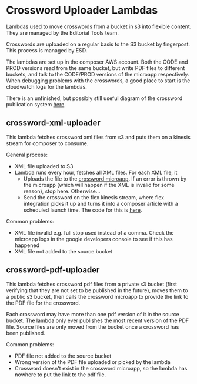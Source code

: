 # Crossword Uploader Lambdas
Lambdas used to move crosswords from a bucket in s3 into flexible content. They are managed
by the Editorial Tools team.

Crosswords are uploaded on a regular basis to the S3 bucket by fingerpost. This process is managed by ESD.

The lambdas are set up in the composer AWS account. Both the CODE and PROD versions read from the same bucket, but write PDF files to different buckets, and talk to the CODE/PROD versions of the microapp respectively. When debugging problems with the crosswords, a good place to start is the cloudwatch logs for the lambdas.

There is an unfinished, but possibly still useful diagram of the crossword publication system [here](https://docs.google.com/drawings/d/1q0FDZIbTDRtRMcMnciEywwgg3VnDYBDxxOATRBfWPsM/).

## crossword-xml-uploader
This lambda fetches crossword xml files from s3 and puts them on a kinesis stream for composer to consume.

General process:

 - XML file uploaded to S3
 - Lambda runs every hour, fetches all XML files. For each XML file, it
   - Uploads the file to the [crossword microapp](https://github.com/guardian/crossword). If an error is thrown by the microapp (which will happen if the XML is invalid for some reason), stop here. Otherwise...
   - Send the crossword on the flex kinesis stream, where flex integration picks it up and turns it into a composer article with a scheduled launch time. The code for this is [here](https://github.com/guardian/flexible-content/blob/master/flexible-content-integration/src/main/scala/com/gu/flexiblecontent/integration/integration/CrosswordImportCommand.scala).


Common problems:
 - XML file invalid e.g. full stop used instead of a comma. Check the microapp logs in the google developers console to see if this has happened
 - XML file not added to the source bucket

## crossword-pdf-uploader
This lambda fetches crossword pdf files from a private s3 bucket
(first verifying that they are not set to be published in the future), moves
them to a public s3 bucket, then calls the crossword microapp to provide the link to the PDF file for the crossword.

Each crossword may have more than one pdf version of it in the source bucket. The lambda only ever publishes the most recent version of the PDF file. Source files are only moved from the bucket once a crossword has been published.

Common problems:
 - PDF file not added to the source bucket
 - Wrong version of the PDF file uploaded or picked by the lambda
 - Crossword doesn't exist in the crossword microapp, so the lambda has nowhere to put the link to the pdf file.
